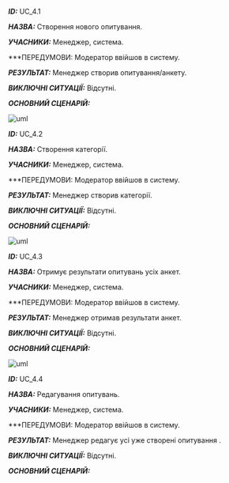 ***ID:*** UC_4.1
    
***НАЗВА:*** Створення нового опитування.
    
***УЧАСНИКИ:*** Менеджер, система.

***ПЕРЕДУМОВИ: Модератор ввійшов в систему.

***РЕЗУЛЬТАТ:*** Менеджер створив опитування/анкету.

***ВИКЛЮЧНІ СИТУАЦІЇ:*** Відсутні.

***ОСНОВНИЙ СЦЕНАРІЙ:***

![uml](http://www.plantuml.com/plantuml/png/ZLDDJi9W4Dtt57C23W0RhcAYEt-Cu8u5jH0tH3Qc2sDClC57fRQf-d65DpVo3L-Q1lWq3I7f_Cnxyzwquydqx6vwVtMPpF2A4Z_yR_69KkUpP5zBXdY1rpbgJVL1CnHm-YWeT0dFtfh9bMWcceOM8dnhDXWHyRtBmCsIuM52DESyEPceTS6eqKoV1SqfdtMlqGZd3fQ46yKs7nwd13ju1ixmApY6N5pOuiHuo49Ecx6VhgtYBOaFU84F_M6RqD57O4kuXITfGOLV4ShUXAVuEzF6eEXEqH4OlEOCQMkKqLaD9GjrNnSzDgIPxsMrf_vZsyXujuG-cIzUqo2R4xa4a1Q0haMCq5KCbm_jSNK1RzBZum6u2jQnpzmmHOF_KTlZb770GBLXNA4MpIWprsLaz_WxynQ1F3fNoSd9zEOs6LzSd_Dh_GK0)

***ID:*** UC_4.2
    
***НАЗВА:*** Створення категорії.
    
***УЧАСНИКИ:*** Менеджер, система.

***ПЕРЕДУМОВИ: Модератор ввійшов в систему.

***РЕЗУЛЬТАТ:*** Менеджер створив категорії.

***ВИКЛЮЧНІ СИТУАЦІЇ:*** Відсутні.

***ОСНОВНИЙ СЦЕНАРІЙ:***


![uml](http://www.plantuml.com/plantuml/png/ZP0_pe904CNxFSM4OtmqNELBf3112rqx2luSWCPWOcoumOeY15symfiREMnCL18JktrlPdxlPOEr_b_fpI9IUgwZa3nKdA76m0aQM5Wk23qCPo9FeyqbxpmLu-3c3SwueE4aLewa_gO3mXs32CDRGWiZikECE2TEvPKwyaqaB0p9ebl-6ZqUeaQ7e-lOS-vBcUf5Wecbn8T1ptW7Rr5pYUkFSRwmzXEpU3yplWh2vKn-y040)


***ID:*** UC_4.3
    
***НАЗВА:*** Отримує результати опитувань усіх анкет.
    
***УЧАСНИКИ:*** Менеджер, система.

***ПЕРЕДУМОВИ: Модератор ввійшов в систему.

***РЕЗУЛЬТАТ:*** Менеджер отримав результати анкет.

***ВИКЛЮЧНІ СИТУАЦІЇ:*** Відсутні.

***ОСНОВНИЙ СЦЕНАРІЙ:***

![uml](http://www.plantuml.com/plantuml/png/hT4nJeP040NWVaynuHZIS1KJAKpGGjUE0jZOaTWOAcFY3LOYiX4Nh_3cHhwi1GgDnL-GCCDatfUXkBNdD_RkgZBsqbQbP7ZMJXi4VC8Z8kg3i9mmgyEYlNRm71Wm2bPy8R1m6BTPfwqEUY-fyu59kypKUEA6oESDxsmrjKcnvcp_WLbOyPhMze8P_YT3EB2AjdnlIPYe2u88JyL_lHjj1zS-9_7brsvVa_QdGG2yFYO7MQCEM4uBEDxeU9qjInqnnno4t1JbzGL_w3S0)

***ID:*** UC_4.4
    
***НАЗВА:*** Редагування опитувань.
    
***УЧАСНИКИ:*** Менеджер, система.

***ПЕРЕДУМОВИ: Модератор ввійшов в систему.

***РЕЗУЛЬТАТ:*** Менеджер редагує усі уже створені опитування .

***ВИКЛЮЧНІ СИТУАЦІЇ:*** Відсутні.

***ОСНОВНИЙ СЦЕНАРІЙ:***
